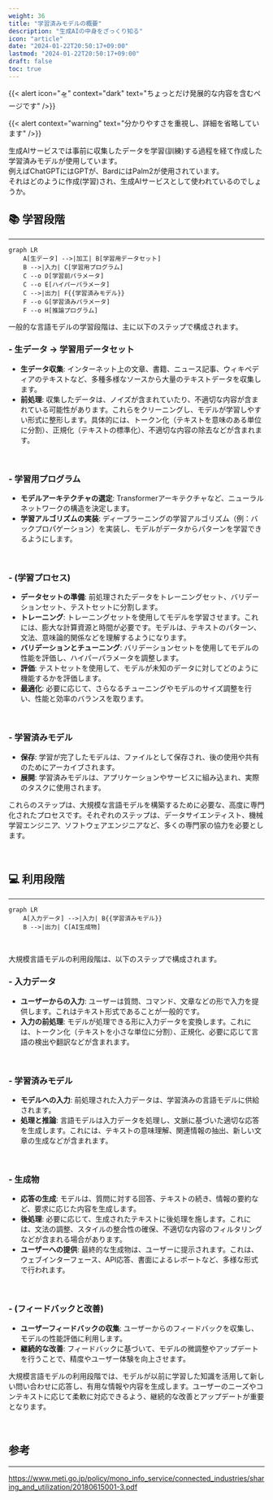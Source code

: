```yaml
---
weight: 36
title: "学習済みモデルの概要"
description: "生成AIの中身をざっくり知る"
icon: "article"
date: "2024-01-22T20:50:17+09:00"
lastmod: "2024-01-22T20:50:17+09:00"
draft: false
toc: true
---
```


{{< alert icon="🛸" context="dark" text="ちょっとだけ発展的な内容を含むページです" />}}

{{< alert context="warning" text="分かりやすさを重視し、詳細を省略しています" />}}

生成AIサービスでは事前に収集したデータを学習(訓練)する過程を経て作成した学習済みモデルが使用しています。  
例えばChatGPTにはGPTが、BardにはPalm2が使用されています。  
それはどのように作成(学習)され、生成AIサービスとして使われているのでしょうか。  



## 📚 学習段階
--- 
```mermaid
graph LR
    A[生データ] -->|加工| B[学習用データセット]
    B -->|入力| C[学習用プログラム]
    C --o D[学習前パラメータ]
    C --o E[ハイパーパラメータ]
    C -->|出力| F{{学習済みモデル}}
    F --o G[学習済みパラメータ]
    F --o H[推論プログラム]
```

一般的な言語モデルの学習段階は、主に以下のステップで構成されます。

### - 生データ -> 学習用データセット
- **生データ収集**: インターネット上の文章、書籍、ニュース記事、ウィキペディアのテキストなど、多種多様なソースから大量のテキストデータを収集します。
- **前処理**: 収集したデータは、ノイズが含まれていたり、不適切な内容が含まれている可能性があります。これらをクリーニングし、モデルが学習しやすい形式に整形します。具体的には、トークン化（テキストを意味のある単位に分割）、正規化（テキストの標準化）、不適切な内容の除去などが含まれます。

<br>

### - 学習用プログラム
- **モデルアーキテクチャの選定**: Transformerアーキテクチャなど、ニューラルネットワークの構造を決定します。
- **学習アルゴリズムの実装**: ディープラーニングの学習アルゴリズム（例：バックプロパゲーション）を実装し、モデルがデータからパターンを学習できるようにします。

<br>

### - (学習プロセス)
- **データセットの準備**: 前処理されたデータをトレーニングセット、バリデーションセット、テストセットに分割します。
- **トレーニング**: トレーニングセットを使用してモデルを学習させます。これには、膨大な計算資源と時間が必要です。モデルは、テキストのパターン、文法、意味論的関係などを理解するようになります。
- **バリデーションとチューニング**: バリデーションセットを使用してモデルの性能を評価し、ハイパーパラメータを調整します。
- **評価**: テストセットを使用して、モデルが未知のデータに対してどのように機能するかを評価します。
- **最適化**: 必要に応じて、さらなるチューニングやモデルのサイズ調整を行い、性能と効率のバランスを取ります。

<br>

### - 学習済みモデル
- **保存**: 学習が完了したモデルは、ファイルとして保存され、後の使用や共有のためにアーカイブされます。
- **展開**: 学習済みモデルは、アプリケーションやサービスに組み込まれ、実際のタスクに使用されます。

これらのステップは、大規模な言語モデルを構築するために必要な、高度に専門化されたプロセスです。それぞれのステップは、データサイエンティスト、機械学習エンジニア、ソフトウェアエンジニアなど、多くの専門家の協力を必要とします。

<br>

## 💻 利用段階
---
```mermaid
graph LR
    A[入力データ] -->|入力| B{{学習済みモデル}}
    B -->|出力| C[AI生成物]
```
<br>

大規模言語モデルの利用段階は、以下のステップで構成されます。

### - 入力データ
- **ユーザーからの入力**: ユーザーは質問、コマンド、文章などの形で入力を提供します。これはテキスト形式であることが一般的です。
- **入力の前処理**: モデルが処理できる形に入力データを変換します。これには、トークン化（テキストを小さな単位に分割）、正規化、必要に応じて言語の検出や翻訳などが含まれます。

<br>

### - 学習済みモデル
- **モデルへの入力**: 前処理された入力データは、学習済みの言語モデルに供給されます。
- **処理と推論**: 言語モデルは入力データを処理し、文脈に基づいた適切な応答を生成します。これには、テキストの意味理解、関連情報の抽出、新しい文章の生成などが含まれます。

<br>

### - 生成物
- **応答の生成**: モデルは、質問に対する回答、テキストの続き、情報の要約など、要求に応じた内容を生成します。
- **後処理**: 必要に応じて、生成されたテキストに後処理を施します。これには、文法の調整、スタイルの整合性の確保、不適切な内容のフィルタリングなどが含まれる場合があります。
- **ユーザーへの提供**: 最終的な生成物は、ユーザーに提示されます。これは、ウェブインターフェース、API応答、書面によるレポートなど、多様な形式で行われます。

<br>

### - (フィードバックと改善)
- **ユーザーフィードバックの収集**: ユーザーからのフィードバックを収集し、モデルの性能評価に利用します。
- **継続的な改善**: フィードバックに基づいて、モデルの微調整やアップデートを行うことで、精度やユーザー体験を向上させます。

大規模言語モデルの利用段階では、モデルが以前に学習した知識を活用して新しい問い合わせに応答し、有用な情報や内容を生成します。ユーザーのニーズやコンテキストに応じて柔軟に対応できるよう、継続的な改善とアップデートが重要となります。

<br>

## 参考
---
https://www.meti.go.jp/policy/mono_info_service/connected_industries/sharing_and_utilization/20180615001-3.pdf